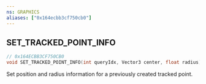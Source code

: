 ```yaml
---
ns: GRAPHICS
aliases: ["0x164ecbb3cf750cb0"]
---
```

## SET_TRACKED_POINT_INFO

```c
// 0x164ECBB3CF750CB0
void SET_TRACKED_POINT_INFO(int queryIdx, Vector3 center, float radius);
```

Set position and radius information for a previously created tracked point.

